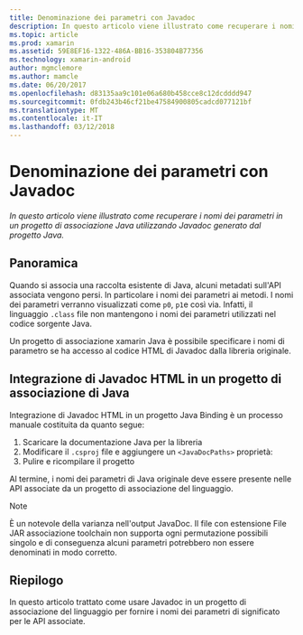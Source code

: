 ```yaml
---
title: Denominazione dei parametri con Javadoc
description: In questo articolo viene illustrato come recuperare i nomi dei parametri in un progetto di associazione Java utilizzando Javadoc generato dal progetto Java.
ms.topic: article
ms.prod: xamarin
ms.assetid: 59E8EF16-1322-486A-BB16-353804B77356
ms.technology: xamarin-android
author: mgmclemore
ms.author: mamcle
ms.date: 06/20/2017
ms.openlocfilehash: d83135aa9c101e06a680b458cce8c12dcdddd947
ms.sourcegitcommit: 0fdb243b46cf21be47584900805cadcd077121bf
ms.translationtype: MT
ms.contentlocale: it-IT
ms.lasthandoff: 03/12/2018
---
```

# <a name="naming-parameters-with-javadoc"></a>Denominazione dei parametri con Javadoc

_In questo articolo viene illustrato come recuperare i nomi dei parametri in un progetto di associazione Java utilizzando Javadoc generato dal progetto Java._


## <a name="overview"></a>Panoramica

Quando si associa una raccolta esistente di Java, alcuni metadati sull'API associata vengono persi. In particolare i nomi dei parametri ai metodi. I nomi dei parametri verranno visualizzati come `p0`, `p1`e così via. Infatti, il linguaggio `.class` file non mantengono i nomi dei parametri utilizzati nel codice sorgente Java. 

Un progetto di associazione xamarin Java è possibile specificare i nomi di parametro se ha accesso al codice HTML di Javadoc dalla libreria originale. 

## <a name="integrating-javadoc-html-into-a-java-binding-project"></a>Integrazione di Javadoc HTML in un progetto di associazione di Java

Integrazione di Javadoc HTML in un progetto Java Binding è un processo manuale costituita da quanto segue: 

1.  Scaricare la documentazione Java per la libreria
2.  Modificare il `.csproj` file e aggiungere un `<JavaDocPaths>` proprietà:
3.  Pulire e ricompilare il progetto

Al termine, i nomi dei parametri di Java originale deve essere presente nelle API associate da un progetto di associazione del linguaggio. 


> [!NOTE]
> È un notevole della varianza nell'output JavaDoc. Il file con estensione File JAR associazione toolchain non supporta ogni permutazione possibili singolo e di conseguenza alcuni parametri potrebbero non essere denominati in modo corretto.


## <a name="summary"></a>Riepilogo

In questo articolo trattato come usare Javadoc in un progetto di associazione del linguaggio per fornire i nomi dei parametri di significato per le API associate. 

